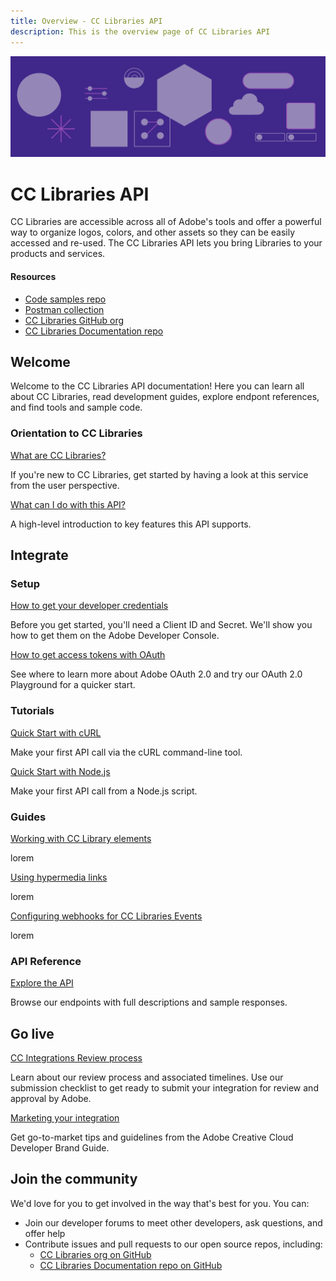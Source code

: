 ```yaml
---
title: Overview - CC Libraries API
description: This is the overview page of CC Libraries API
---
```


<Hero slots="image, heading, text" background="rgb(64, 34, 138)"/>

![Hero image](./illustration.png)

# CC Libraries API

CC Libraries are accessible across all of Adobe's tools and offer a powerful way to organize logos, colors, and other assets so they can be easily accessed and re-used. The CC Libraries API lets you bring Libraries to your products and services.

<Resources slots="heading, links"/>

#### Resources

- [Code samples repo](https://github.com/cc-libraries-api/code-samples)
- [Postman collection](https://github.com/cc-libraries-api/api-docs/blob/master/adobe_cc_libraries_apis.postman_collection.json)
- [CC Libraries GitHub org](https://github.com/cc-libraries-api)
- [CC Libraries Documentation repo](https://github.com/AdobeDocs/cc-libraries-api)

## Welcome

Welcome to the CC Libraries API documentation! Here you can learn all about CC Libraries, read development guides, explore endpont references, and find tools and sample code.

<DiscoverBlock slots="heading, link, text"/>

### Orientation to CC Libraries

[What are CC Libraries?]()

If you're new to CC Libraries, get started by having a look at this service from the user perspective.

<DiscoverBlock slots="link, text"/>

[What can I do with this API?]()

A high-level introduction to key features this API supports.

## Integrate

<DiscoverBlock slots="heading, link, text"/>

### Setup

[How to get your developer credentials](integrate/setup/developer-credentials/)

Before you get started, you'll need a Client ID and Secret. We'll show you how to get them on the Adobe Developer Console.

<DiscoverBlock slots="link, text"/>

[How to get access tokens with OAuth](integrate/setup/oauth/)

See where to learn more about Adobe OAuth 2.0 and try our OAuth 2.0 Playground for a quicker start.

<DiscoverBlock slots="heading, link, text"/>

### Tutorials

[Quick Start with cURL](integrate/tutorials/quick-start-curl/)

Make your first API call via the cURL command-line tool.

<DiscoverBlock slots="link, text"/>

[Quick Start with Node.js](integrate/tutorials/quick-start-nodejs/)

Make your first API call from a Node.js script.

<DiscoverBlock slots="heading, link, text"/>

### Guides

[Working with CC Library elements](guides/working-with-elements/)

lorem

<DiscoverBlock slots="link, text"/>

[Using hypermedia links]()

lorem

<DiscoverBlock slots="link, text"/>

[Configuring webhooks for CC Libraries Events](guides/configuring-events-webhooks/)

lorem

<DiscoverBlock slots="heading, link, text"/>

### API Reference

[Explore the API](api/)

Browse our endpoints with full descriptions and sample responses.

## Go live

<DiscoverBlock slots="link, text"/>

[CC Integrations Review process](go-live/review-process/)

Learn about our review process and associated timelines. Use our submission checklist to get ready to submit your integration for review and approval by Adobe.

<DiscoverBlock slots="link, text"/>

[Marketing your integration](go-live/marketing/)

Get go-to-market tips and guidelines from the Adobe Creative Cloud Developer Brand Guide.

## Join the community

We'd love for you to get involved in the way that's best for you. You can:

- Join our developer forums to meet other developers, ask questions, and offer help
- Contribute issues and pull requests to our open source repos, including:
  - [CC Libraries org on GitHub](https://github.com/cc-libraries-api)
  - [CC Libraries Documentation repo on GitHub](https://github.com/AdobeDocs/cc-libraries-api)
